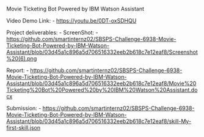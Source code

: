 Movie Ticketing Bot Powered by IBM Watson Assistant

Video Demo Link: - https://youtu.be/0DT-oxSDHQU

Project deliverables: - 
ScreenShot: - https://github.com/smartinternz02/SBSPS-Challenge-6938-Movie-Ticketing-Bot-Powered-by-IBM-Watson-Assistant/blob/03d45a1c896a5d706516332eeb2b618c7e12eaf8/Screenshot%20(6).png

Report: - https://github.com/smartinternz02/SBSPS-Challenge-6938-Movie-Ticketing-Bot-Powered-by-IBM-Watson-Assistant/blob/03d45a1c896a5d706516332eeb2b618c7e12eaf8/Movie%20Ticketing%20Bot%20Powered%20by%20IBM%20Watson%20Assistant.docx

Submission: - https://github.com/smartinternz02/SBSPS-Challenge-6938-Movie-Ticketing-Bot-Powered-by-IBM-Watson-Assistant/blob/03d45a1c896a5d706516332eeb2b618c7e12eaf8/skill-My-first-skill.json

